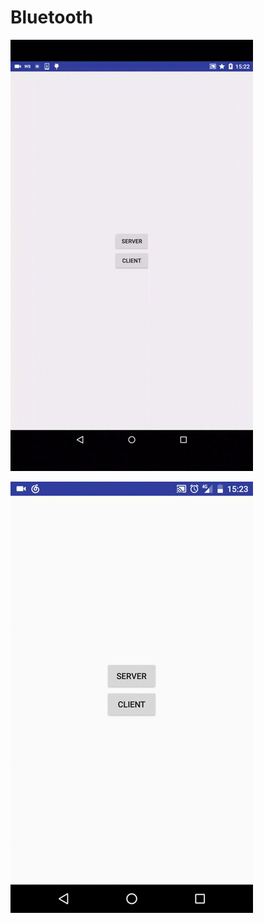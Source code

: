 # Bluetooth

![Server](https://github.com/ZENG-Yuhao/Bluetooth/blob/master/ressources/bluetooth_server_Nexus7.gif)

![Client](https://github.com/ZENG-Yuhao/Bluetooth/blob/master/ressources/bluetooth_client_Nexus5X.gif)
